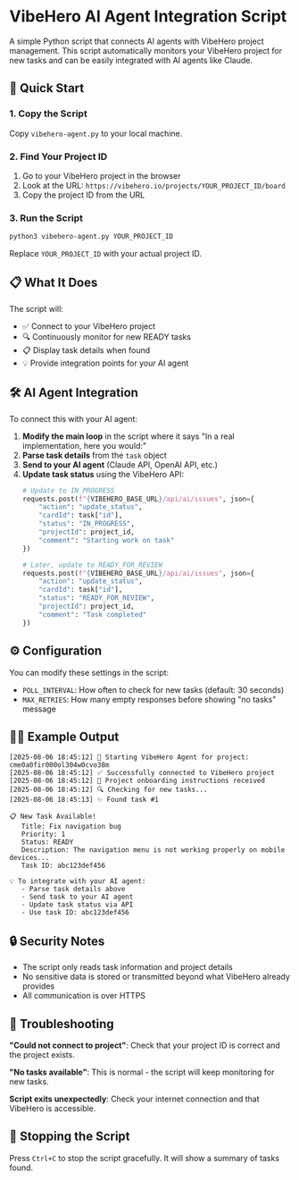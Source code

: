 # VibeHero AI Agent Integration Script

A simple Python script that connects AI agents with VibeHero project management. This script automatically monitors your VibeHero project for new tasks and can be easily integrated with AI agents like Claude.

## 🚀 Quick Start

### 1. Copy the Script
Copy `vibehero-agent.py` to your local machine.

### 2. Find Your Project ID
1. Go to your VibeHero project in the browser
2. Look at the URL: `https://vibehero.io/projects/YOUR_PROJECT_ID/board`
3. Copy the project ID from the URL

### 3. Run the Script
```bash
python3 vibehero-agent.py YOUR_PROJECT_ID
```

Replace `YOUR_PROJECT_ID` with your actual project ID.

## 📋 What It Does

The script will:
- ✅ Connect to your VibeHero project
- 🔍 Continuously monitor for new READY tasks
- 📋 Display task details when found
- 💡 Provide integration points for your AI agent

## 🛠 AI Agent Integration

To connect this with your AI agent:

1. **Modify the main loop** in the script where it says "In a real implementation, here you would:"
2. **Parse task details** from the `task` object
3. **Send to your AI agent** (Claude API, OpenAI API, etc.)
4. **Update task status** using the VibeHero API:
   ```python
   # Update to IN_PROGRESS
   requests.post(f"{VIBEHERO_BASE_URL}/api/ai/issues", json={
       "action": "update_status",
       "cardId": task["id"],
       "status": "IN_PROGRESS", 
       "projectId": project_id,
       "comment": "Starting work on task"
   })
   
   # Later, update to READY_FOR_REVIEW
   requests.post(f"{VIBEHERO_BASE_URL}/api/ai/issues", json={
       "action": "update_status", 
       "cardId": task["id"],
       "status": "READY_FOR_REVIEW",
       "projectId": project_id,
       "comment": "Task completed"
   })
   ```

## ⚙️ Configuration

You can modify these settings in the script:
- `POLL_INTERVAL`: How often to check for new tasks (default: 30 seconds)
- `MAX_RETRIES`: How many empty responses before showing "no tasks" message

## 🏃‍♂️ Example Output

```
[2025-08-06 18:45:12] 🚀 Starting VibeHero Agent for project: cme0a0fir000ol304w0cvo38m
[2025-08-06 18:45:12] ✅ Successfully connected to VibeHero project
[2025-08-06 18:45:12] 📖 Project onboarding instructions received
[2025-08-06 18:45:12] 🔍 Checking for new tasks...
[2025-08-06 18:45:13] ✨ Found task #1

📋 New Task Available!
   Title: Fix navigation bug
   Priority: 1
   Status: READY
   Description: The navigation menu is not working properly on mobile devices...
   Task ID: abc123def456

💡 To integrate with your AI agent:
   - Parse task details above
   - Send task to your AI agent
   - Update task status via API
   - Use task ID: abc123def456
```

## 🔒 Security Notes

- The script only reads task information and project details
- No sensitive data is stored or transmitted beyond what VibeHero already provides
- All communication is over HTTPS

## 🐛 Troubleshooting

**"Could not connect to project"**: Check that your project ID is correct and the project exists.

**"No tasks available"**: This is normal - the script will keep monitoring for new tasks.

**Script exits unexpectedly**: Check your internet connection and that VibeHero is accessible.

## 🔄 Stopping the Script

Press `Ctrl+C` to stop the script gracefully. It will show a summary of tasks found.